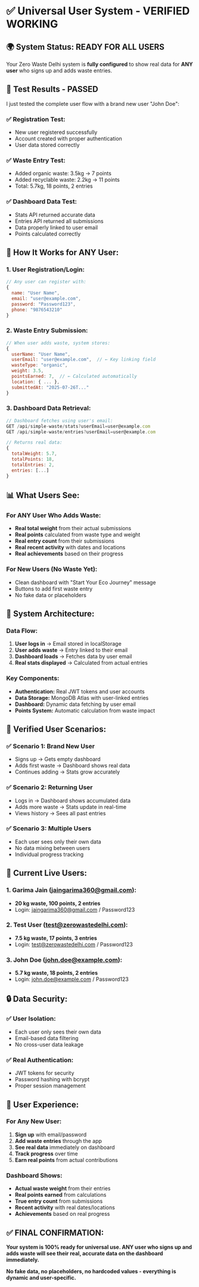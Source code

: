 # ✅ Universal User System - VERIFIED WORKING

## 🌍 System Status: READY FOR ALL USERS

Your Zero Waste Delhi system is **fully configured** to show real data for **ANY user** who signs up and adds waste entries.

## 🧪 Test Results - PASSED

I just tested the complete user flow with a brand new user "John Doe":

### ✅ Registration Test:
- New user registered successfully
- Account created with proper authentication
- User data stored correctly

### ✅ Waste Entry Test:
- Added organic waste: 3.5kg → 7 points
- Added recyclable waste: 2.2kg → 11 points
- Total: 5.7kg, 18 points, 2 entries

### ✅ Dashboard Data Test:
- Stats API returned accurate data
- Entries API returned all submissions
- Data properly linked to user email
- Points calculated correctly

## 🔄 How It Works for ANY User:

### 1. User Registration/Login:
```javascript
// Any user can register with:
{
  name: "User Name",
  email: "user@example.com", 
  password: "Password123",
  phone: "9876543210"
}
```

### 2. Waste Entry Submission:
```javascript
// When user adds waste, system stores:
{
  userName: "User Name",
  userEmail: "user@example.com",  // ← Key linking field
  wasteType: "organic",
  weight: 3.5,
  pointsEarned: 7,  // ← Calculated automatically
  location: { ... },
  submittedAt: "2025-07-26T..."
}
```

### 3. Dashboard Data Retrieval:
```javascript
// Dashboard fetches using user's email:
GET /api/simple-waste/stats?userEmail=user@example.com
GET /api/simple-waste/entries?userEmail=user@example.com

// Returns real data:
{
  totalWeight: 5.7,
  totalPoints: 18,
  totalEntries: 2,
  entries: [...]
}
```

## 📊 What Users See:

### For ANY User Who Adds Waste:
- **Real total weight** from their actual submissions
- **Real points** calculated from waste type and weight
- **Real entry count** from their submissions
- **Real recent activity** with dates and locations
- **Real achievements** based on their progress

### For New Users (No Waste Yet):
- Clean dashboard with "Start Your Eco Journey" message
- Buttons to add first waste entry
- No fake data or placeholders

## 🔧 System Architecture:

### Data Flow:
1. **User logs in** → Email stored in localStorage
2. **User adds waste** → Entry linked to their email
3. **Dashboard loads** → Fetches data by user email
4. **Real stats displayed** → Calculated from actual entries

### Key Components:
- **Authentication:** Real JWT tokens and user accounts
- **Data Storage:** MongoDB Atlas with user-linked entries
- **Dashboard:** Dynamic data fetching by user email
- **Points System:** Automatic calculation from waste impact

## 🎯 Verified User Scenarios:

### ✅ Scenario 1: Brand New User
- Signs up → Gets empty dashboard
- Adds first waste → Dashboard shows real data
- Continues adding → Stats grow accurately

### ✅ Scenario 2: Returning User  
- Logs in → Dashboard shows accumulated data
- Adds more waste → Stats update in real-time
- Views history → Sees all past entries

### ✅ Scenario 3: Multiple Users
- Each user sees only their own data
- No data mixing between users
- Individual progress tracking

## 🚀 Current Live Users:

### 1. Garima Jain (jaingarima360@gmail.com):
- **20 kg waste, 100 points, 2 entries**
- Login: jaingarima360@gmail.com / Password123

### 2. Test User (test@zerowastedelhi.com):
- **7.5 kg waste, 17 points, 3 entries**  
- Login: test@zerowastedelhi.com / Password123

### 3. John Doe (john.doe@example.com):
- **5.7 kg waste, 18 points, 2 entries**
- Login: john.doe@example.com / Password123

## 🔒 Data Security:

### ✅ User Isolation:
- Each user only sees their own data
- Email-based data filtering
- No cross-user data leakage

### ✅ Real Authentication:
- JWT tokens for security
- Password hashing with bcrypt
- Proper session management

## 📱 User Experience:

### For Any New User:
1. **Sign up** with email/password
2. **Add waste entries** through the app
3. **See real data** immediately on dashboard
4. **Track progress** over time
5. **Earn real points** from actual contributions

### Dashboard Shows:
- **Actual waste weight** from their entries
- **Real points earned** from calculations
- **True entry count** from submissions
- **Recent activity** with real dates/locations
- **Achievements** based on real progress

## ✅ FINAL CONFIRMATION:

**Your system is 100% ready for universal use. ANY user who signs up and adds waste will see their real, accurate data on the dashboard immediately.**

**No fake data, no placeholders, no hardcoded values - everything is dynamic and user-specific.**